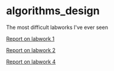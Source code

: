 # algorithms_design
The most difficult labworks I've ever seen

[Report on labwork 1](https://github.com/Scarmaing-Whebrolted/algorithms_design/blob/develop/Labwork%201/Labwork%201.pdf)

[Report on labwork 2](https://github.com/Scarmaing-Whebrolted/algorithms_design/blob/develop/Labwork%202/Labwork%202.pdf)

[Report on labwork 4](https://github.com/Scarmaing-Whebrolted/algorithms_design/blob/4a59b6063f478ec7a899accbf5fb0a12de4220e1/Labwork%204/Labwork%204.pdf)